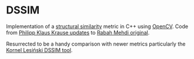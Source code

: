 # DSSIM

Implementation of a [structural similarity] metric in C++ using [OpenCV]. Code from [Philipp Klaus Krause updates] to [Rabah Mehdi original].

Resurrected to be a handy comparison with newer metrics particularly the [Kornel Lesiński DSSIM tool].


[structural similarity]: https://en.wikipedia.org/wiki/Structural_similarity
[OpenCV]: https://opencv.org/
[Philipp Klaus Krause updates]: http://www.colecovision.eu/graphics/DSSIM/
[Rabah Mehdi original]: http://mehdi.rabah.free.fr/SSIM/
[Kornel Lesiński DSSIM tool]: https://kornel.ski/dssim
